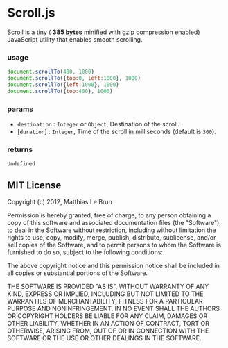 # Scroll.js

Scroll is a tiny ( **385 bytes** minified with gzip compression enabled) JavaScript utility that enables smooth scrolling. 

### usage

```javascript
document.scrollTo(400, 1000)
document.scrollTo({top:0, left:1000}, 1000)
document.scrollTo({left:1000}, 1000)
document.scrollTo({top:400}, 1000)
```

### params 

* `destination` : `Integer` or `Object`, Destination of the scroll. 
* [`duration`] : `Integer`, Time of the scroll in milliseconds (default is `300`). 

### returns 

`Undefined`

## MIT License

Copyright (c) 2012, Matthias Le Brun

Permission is hereby granted, free of charge, to any person obtaining a copy of this software and associated documentation files (the "Software"), to deal in the Software without restriction, including without limitation the rights to use, copy, modify, merge, publish, distribute, sublicense, and/or sell copies of the Software, and to permit persons to whom the Software is furnished to do so, subject to the following conditions:

The above copyright notice and this permission notice shall be included in all copies or substantial portions of the Software.

THE SOFTWARE IS PROVIDED "AS IS", WITHOUT WARRANTY OF ANY KIND, EXPRESS OR IMPLIED, INCLUDING BUT NOT LIMITED TO THE WARRANTIES OF MERCHANTABILITY, FITNESS FOR A PARTICULAR PURPOSE AND NONINFRINGEMENT. IN NO EVENT SHALL THE AUTHORS OR COPYRIGHT HOLDERS BE LIABLE FOR ANY CLAIM, DAMAGES OR OTHER LIABILITY, WHETHER IN AN ACTION OF CONTRACT, TORT OR OTHERWISE, ARISING FROM, OUT OF OR IN CONNECTION WITH THE SOFTWARE OR THE USE OR OTHER DEALINGS IN THE SOFTWARE.
